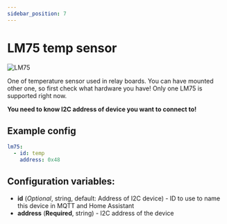 ```yaml
---
sidebar_position: 7
---
```


# LM75 temp sensor

![LM75](/img/lm75.jpg)

One of temperature sensor used in relay boards.
You can have mounted other one, so first check what hardware you have!
Only one LM75 is supported right now.

**You need to know I2C address of device you want to connect to!**

## Example config

```yaml title="Example config"
lm75:
  - id: temp
    address: 0x48
```

## Configuration variables:

- **id** (_Optional_, string, default: Address of I2C device) - ID to use to name this device in MQTT and Home Assistant
- **address** (**Required**, string) - I2C address of the device
